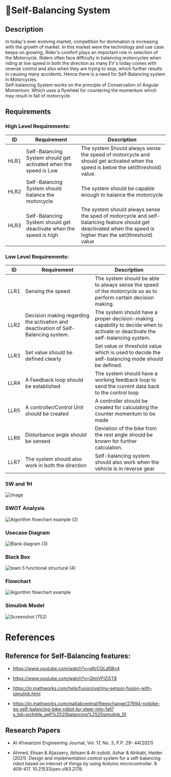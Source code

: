 # 📌Self-Balancing System
## Description
In today's ever evolving market, competition for domination is increasing with the growth of market. In this market were the technology and use case keeps on growing, Rider's comfort plays an important role in selection of the Motorcycle. Riders often face difficulty in balancing motorcycles when riding at low speed in both the direction as many EV's today comes with reverse control and also when they are trying to stop, which further results in causing many accidents. Hence there is a need for Self-Balancing system in Motorcycles. </br> 
Self-balancing System works on the principle of Conservation of Angular Momentum. Which uses a flywheel for countering the momentum which may result in fall of motorcycle.

## Requirements

### High Level Requirements:

| ID | Requirement | Description |
| --- | --- | --- |
| HLR1 | Self-Balancing System should get activated when the speed is Low | The system Should always sense the speed of motorcycle and should get activated when the speed is below the set(threshold) value. |
| HLR2 | Self-Balancing System should balance the motorcycle | The system should be capable enough to balance the motorcycle |
| HLR3 | Self-Balancing System should get deactivate when the speed is high | The system should always sense the sped of motorcycle and self-balancing feature should get deactivated when the speed is higher than the set(threshold) value |

### Low Level Requirements:

| ID | Requirement | Description |
| --- | --- | --- |
| LLR1 | Sensing the speed | The system should be able to always sense the speed of the motorcycle so as to perform certain decision making. |
| LLR2 | Decision making regarding the activation and deactivation of Self-Balancing system. | The system should have a proper decision-making capability to decide when to activate or deactivate the self-balancing system. |
| LLR3 | Set value should be defined clearly | Set value or threshold value which is used to decide the self-balancing mode should be defined. |
| LLR4 | A Feedback loop should be established | The system should have a working feedback loop to send the current data back to the control loop |
| LLR5 | A controller/Control Unit should be created | A controller should be created for calculating the counter momentum to be made |
| LLR6 | Disturbance angle should be sensed | Deviation of the bike from the rest angle should be known for further calculation. |
| LLR7 | The system should also work in both the direction | Self-balancing system should also work when the vehicle is in reverse gear |

### 5W and 1H
![image](https://user-images.githubusercontent.com/66207959/160225521-a8d6314d-dca8-4465-8748-712c7446e3e4.png)

### SWOT Analysis
![Algorithm flowchart example (2)](https://user-images.githubusercontent.com/98849909/160179631-7f6d65a0-8611-44c3-ad89-0b896118ba83.png)

### Usecase Diagram 
![Blank diagram (3)](https://user-images.githubusercontent.com/98849909/160179752-b84e5aee-759a-4e64-9790-e73ac9dbbf2d.png)

### Black Box
![team 5 functional structural (4)](https://user-images.githubusercontent.com/98849909/160179854-9bea707d-ffb3-40fa-b8de-0f21cdd89ba8.png)

### Flowchart
![Algorithm flowchart example](https://user-images.githubusercontent.com/98849909/160224994-83869859-5964-426a-9cba-8fe59ef87fb4.png)

### Simulink Model
![Screenshot (752)](https://user-images.githubusercontent.com/66207959/160252450-00241479-53b9-4490-96e6-c23b4b09751f.png)

# References

## Reference for Self-Balancing features:

* https://www.youtube.com/watch?v=pKrCGLd5Bn4

* https://www.youtube.com/watch?v=QtmVFlZi5T8

* https://in.mathworks.com/help/fusion/ug/imu-sensor-fusion-with-simulink.html 

* https://in.mathworks.com/matlabcentral/fileexchange/27694-nxtbike-gs-self-balancing-bike-robot-by-steer-into-fall?s_tid=srchtitle_self%2520balancing%2520simulink_10

## Research Papers

* Al-Khwarizmi Engineering Journal, Vol. 17, No. 3, P.P. 29- 44(2021)

* Ahmed, Ehsan & Aljazaery, Ibtisam & Al-zubidi, Azhar & Alrikabi, Haider. (2021). Design and implementation control system for a self-balancing robot based on internet of things by using Arduino microcontroller. 9. 409-417. 10.21533/pen.v9i3.2178. 

